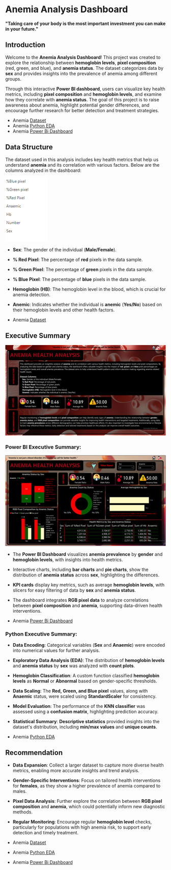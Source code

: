 # Anemia Analysis Dashboard

**"Taking care of your body is the most important investment you can make in your future."**

## Introduction
Welcome to the **Anemia Analysis Dashboard**! This project was created to explore the relationship between **hemoglobin levels**, **pixel composition** (red, green, and blue), and **anemia status**. The dataset categorizes data by **sex** and provides insights into the prevalence of anemia among different groups.

Through this interactive **Power BI dashboard**, users can visualize key health metrics, including **pixel composition** and **hemoglobin levels**, and examine how they correlate with **anemia status**. The goal of this project is to raise awareness about anemia, highlight potential gender differences, and encourage further research for better detection and treatment strategies.

- Anemia [Dataset](https://github.com/NishaChandila/Anemia-Analysis/blob/main/file_.csv)
- Anemia [Python EDA](https://github.com/NishaChandila/Anemia-Analysis/blob/main/anaemia-prediction.ipynb)
- Anemia [Power Bi Dashboard](https://github.com/NishaChandila/Anemia-Analysis/blob/main/Anemia-Dashboard.pdf)

## Data Structure
The dataset used in this analysis includes key health metrics that help us understand **anemia** and its correlation with various factors. Below are the columns analyzed in the dashboard:

![Dataset](https://github.com/NishaChandila/project-assets/blob/main/Anemia-Dashboard-Dataset.PNG)

- **Sex**: The gender of the individual (**Male/Female**).
- **% Red Pixel**: The percentage of **red** pixels in the data sample.
- **% Green Pixel**: The percentage of **green** pixels in the data sample.
- **% Blue Pixel**: The percentage of **blue** pixels in the data sample.
- **Hemoglobin (HB)**: The hemoglobin level in the blood, which is crucial for anemia detection.
- **Anemic**: Indicates whether the individual is **anemic** (**Yes/No**) based on their hemoglobin levels and other health factors.

- Anemia [Dataset](https://github.com/NishaChandila/Anemia-Analysis/blob/main/file_.csv)

## Executive Summary

![Home](https://github.com/NishaChandila/project-assets/blob/main/Anemia-Dashboard1.PNG)

### Power BI Executive Summary:

![Anemia](https://github.com/NishaChandila/project-assets/blob/main/Anemia-Dashboard2.PNG)

- The **Power BI Dashboard** visualizes **anemia prevalence** by **gender** and **hemoglobin levels**, with insights into health metrics.
- Interactive charts, including **bar charts** and **pie charts**, show the distribution of **anemia status** across **sex**, highlighting the differences.
- **KPI cards** display key metrics, such as average **hemoglobin levels**, with slicers for easy filtering of data by **sex** and **anemia status**.
- The dashboard integrates **RGB pixel data** to analyze correlations between **pixel composition** and **anemia**, supporting data-driven health interventions.

- Anemia [Power Bi Dashboard](https://github.com/NishaChandila/Anemia-Analysis/blob/main/Anemia-Dashboard.pdf)

### Python Executive Summary:
- **Data Encoding**: Categorical variables (**Sex** and **Anaemic**) were encoded into numerical values for further analysis.
- **Exploratory Data Analysis (EDA)**: The distribution of **hemoglobin levels** and **anemia status** by **sex** was analyzed with **count plots**.
- **Hemoglobin Classification**: A custom function classified **hemoglobin levels** as **Normal** or **Abnormal** based on gender-specific thresholds.
- **Data Scaling**: The **Red, Green, and Blue pixel** values, along with **Anaemic** status, were scaled using **StandardScaler** for consistency.
- **Model Evaluation**: The performance of the **KNN classifier** was assessed using a **confusion matrix**, highlighting prediction accuracy.
- **Statistical Summary**: **Descriptive statistics** provided insights into the dataset's distribution, including **min/max values** and **unique counts**.

- Anemia [Python EDA](https://github.com/NishaChandila/Anemia-Analysis/blob/main/anaemia-prediction.ipynb)
  
## Recommendation
- **Data Expansion**: Collect a larger dataset to capture more diverse health metrics, enabling more accurate insights and trend analysis.
- **Gender-Specific Interventions**: Focus on tailored health interventions for **females**, as they show a higher prevalence of anemia compared to males.
- **Pixel Data Analysis**: Further explore the correlation between **RGB pixel composition** and **anemia**, which could potentially inform new diagnostic methods.
- **Regular Monitoring**: Encourage regular **hemoglobin level** checks, particularly for populations with high anemia risk, to support early detection and timely treatment.

- Anemia [Dataset](https://github.com/NishaChandila/Anemia-Analysis/blob/main/file_.csv)
- Anemia [Python EDA](https://github.com/NishaChandila/Anemia-Analysis/blob/main/anaemia-prediction.ipynb)
- Anemia [Power Bi Dashboard](https://github.com/NishaChandila/Anemia-Analysis/blob/main/Anemia-Dashboard.pdf)

